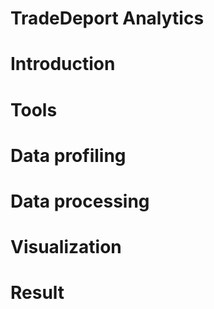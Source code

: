 # TradeDeport Analytics 
# Introduction
# Tools
# Data profiling
# Data processing
# Visualization
# Result 
